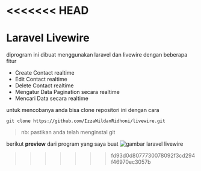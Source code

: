 <<<<<<< HEAD
=======
# Laravel Livewire

diprogram ini dibuat menggunakan laravel dan livewire dengan beberapa fitur

-   Create Contact realtime
-   Edit Contact realtime
-   Delete Contact realtime
-   Mengatur Data Pagination secara realtime
-   Mencari Data secara realtime

untuk mencobanya anda bisa clone repositori ini dengan cara

```
git clone https://github.com/IzzaWildanRidhoni/livewire.git

```

> nb: pastikan anda telah menginstal git

berikut **preview** dari program yang saya buat
![gambar laravel livewire](https://i.postimg.cc/hcGP2QhF/Screenshot-from-2021-08-15-08-51-29.png)
>>>>>>> fd93d0d8077730078092f3cd294f46970ec3057b

